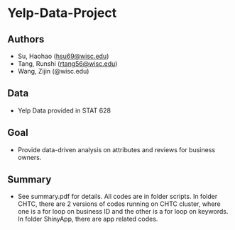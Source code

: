 # Yelp-Data-Project

## Authors
- Su, Haohao (hsu69@wisc.edu)
- Tang, Runshi (rtang56@wisc.edu)
- Wang, Zijin (@wisc.edu)

## Data
- Yelp Data provided in STAT 628
## Goal 
- Provide data-driven analysis on attributes and reviews for business owners. 
## Summary
- See summary.pdf for details. All codes are in folder scripts. In folder CHTC, there are 2 versions of codes running on CHTC cluster, where one is a for loop on business ID and the other is a for loop on keywords. In folder ShinyApp, there are app related codes. 
